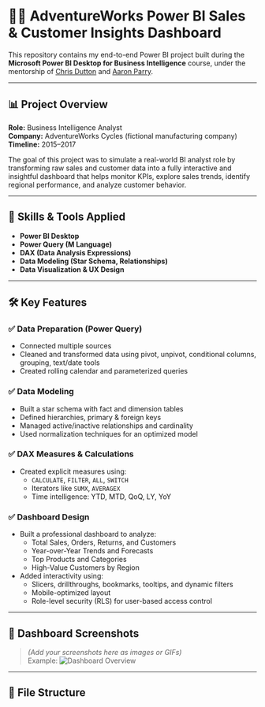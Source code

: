 # 🚴‍♂️ AdventureWorks Power BI Sales & Customer Insights Dashboard

This repository contains my end-to-end Power BI project built during the **Microsoft Power BI Desktop for Business Intelligence** course, under the mentorship of [Chris Dutton](https://www.linkedin.com/in/chris-dutton/) and [Aaron Parry](https://www.linkedin.com/in/aaron-parry/).

---

## 📊 Project Overview

**Role:** Business Intelligence Analyst  
**Company:** AdventureWorks Cycles (fictional manufacturing company)  
**Timeline:** 2015–2017

The goal of this project was to simulate a real-world BI analyst role by transforming raw sales and customer data into a fully interactive and insightful dashboard that helps monitor KPIs, explore sales trends, identify regional performance, and analyze customer behavior.

---

## 🧠 Skills & Tools Applied

- **Power BI Desktop**
- **Power Query (M Language)**
- **DAX (Data Analysis Expressions)**
- **Data Modeling (Star Schema, Relationships)**
- **Data Visualization & UX Design**

---

## 🛠️ Key Features

### ✅ Data Preparation (Power Query)
- Connected multiple sources
- Cleaned and transformed data using pivot, unpivot, conditional columns, grouping, text/date tools
- Created rolling calendar and parameterized queries

### ✅ Data Modeling
- Built a star schema with fact and dimension tables
- Defined hierarchies, primary & foreign keys
- Managed active/inactive relationships and cardinality
- Used normalization techniques for an optimized model

### ✅ DAX Measures & Calculations
- Created explicit measures using:
  - `CALCULATE`, `FILTER`, `ALL`, `SWITCH`
  - Iterators like `SUMX`, `AVERAGEX`
  - Time intelligence: YTD, MTD, QoQ, LY, YoY

### ✅ Dashboard Design
- Built a professional dashboard to analyze:
  - Total Sales, Orders, Returns, and Customers
  - Year-over-Year Trends and Forecasts
  - Top Products and Categories
  - High-Value Customers by Region
- Added interactivity using:
  - Slicers, drillthroughs, bookmarks, tooltips, and dynamic filters
  - Mobile-optimized layout
  - Role-level security (RLS) for user-based access control

---

## 📸 Dashboard Screenshots

> *(Add your screenshots here as images or GIFs)*  
> Example:
> ![Dashboard Overview](images/dashboard-overview.png)

---

## 📁 File Structure


